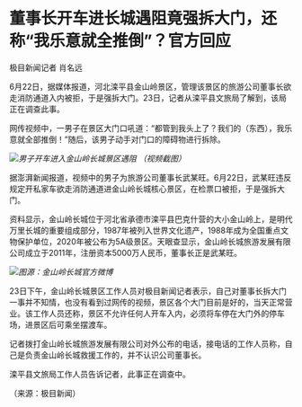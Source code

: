 

# 董事长开车进长城遇阻竟强拆大门，还称“我乐意就全推倒”？官方回应

极目新闻记者 肖名远

6月22日，据媒体报道，河北滦平县金山岭景区，管理该景区的旅游公司董事长欲走消防通道入内被拒，于是强拆大门。23日，记者从滦平县文旅局了解到，该局正在调查此事。

网传视频中，一男子在景区大门口吼道：“都管到我头上了？我们的（东西），我乐意就全部推倒！”随后，该男子动手对门口的障碍物进行拆除。

![](https://inews.gtimg.com/om_bt/O4Y1pxoUQp7tyI0ZIftwZzBvI6tMXtjZDG5FyTpbyazuQAA/1000)_男子开车进入金山岭长城景区遇阻
（视频截图）_

据澎湃新闻报道，视频中的男子为旅游公司董事长武某旺。6月22日，武某旺违反规定开私家车欲走消防通道进金山岭长城核心景区，在检票口被拒，于是强拆大门。

资料显示，金山岭长城位于河北省承德市滦平县巴克什营的大小金山岭上，是明代万里长城的重要组成部分，1987年被列入世界文化遗产，1988年成为全国重点文物保护单位，2020年被公布为5A级景区。天眼查显示，金山岭长城旅游发展有限公司成立于2011年，注册资本5000万人民币，董事长正是武某旺。

![](https://inews.gtimg.com/om_bt/ONk-4QQY4iHB9N6E-I9PEMcSc4G4NMEM9iWSaJlE44yLYAA/1000)_图源：金山岭长城官方微博_

23日下午，金山岭长城景区工作人员对极目新闻记者表示，自己对董事长拆大门一事并不知情，也没有看到过网传的视频，景区各个大门目前是好的，当天正常营业。该工作人员还称，景区不允许任何人开车入内，必须将车停在大门外的停车场，进景区后可乘坐摆渡车。

记者拨打金山岭长城旅游发展有限公司对外公布的电话，接电话的工作人员称，自己是负责金山岭长城救援工作的，并不认识公司董事长。

滦平县文旅局工作人员告诉记者，此事正在调查中。

（来源：极目新闻）


